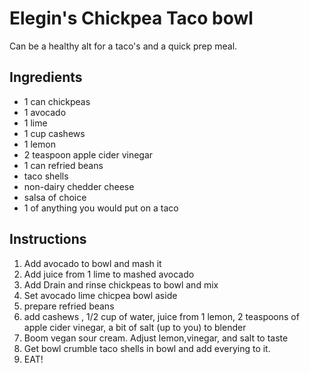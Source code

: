 # Elegin's Chickpea Taco bowl

Can be a healthy alt for a taco's and a quick prep meal.

## Ingredients

- 1 can chickpeas
- 1 avocado
- 1 lime
- 1 cup cashews
- 1 lemon
- 2 teaspoon apple cider vinegar
- 1 can refried beans
- taco shells
- non-dairy chedder cheese
- salsa of choice
- 1 of anything you would put on a taco

## Instructions

1. Add avocado to bowl and mash it
2. Add juice from 1 lime to mashed avocado
3. Add Drain and rinse chickpeas to bowl and mix
4. Set avocado lime chicpea bowl aside
5. prepare refried beans
6. add cashews , 1/2 cup of water, juice from 1 lemon, 2 teaspoons of
 apple cider vinegar, a bit of salt (up to you) to blender
7. Boom vegan sour cream. Adjust lemon,vinegar, and salt to taste
8. Get bowl crumble taco shells in bowl and add everying to it.
9. EAT!
